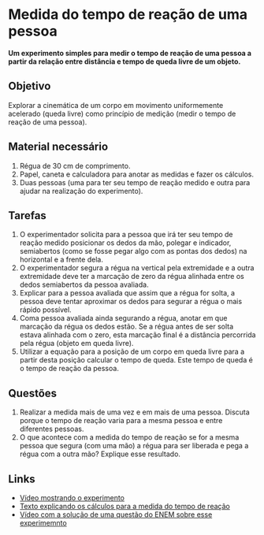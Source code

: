 # Medida do tempo de reação de uma pessoa

**Um experimento simples para medir o tempo de reação de uma pessoa a partir da relação entre distância e tempo de queda livre de um objeto.**

## Objetivo  

Explorar a cinemática de um corpo em movimento uniformemente acelerado (queda livre) como princípio de medição (medir o tempo de reação de uma pessoa).

## Material necessário  

  1. Régua de 30 cm de comprimento.  
  2. Papel, caneta e calculadora para anotar as medidas e fazer os cálculos.  
  3. Duas pessoas (uma para ter seu tempo de reação medido e outra para ajudar na realização do experimento).  

## Tarefas

  1. O experimentador solicita para a pessoa que irá ter seu tempo de reação medido posicionar os dedos da mão, polegar e indicador, semiabertos (como se fosse pegar algo com as pontas dos dedos) na horizontal e a frente dela.  
  2. O experimentador segura a régua na vertical pela extremidade e a outra extremidade deve ter a marcação de zero da régua alinhada entre os dedos semiabertos da pessoa avaliada.  
  3. Explicar para a pessoa avaliada que assim que a régua for solta, a pessoa deve tentar aproximar os dedos para segurar a régua o mais rápido possível.  
  4. Coma pessoa avaliada ainda segurando a régua, anotar em que marcação da régua os dedos estão. Se a régua antes de ser solta estava alinhada com o zero, esta marcação final é a distância percorrida pela régua (objeto em queda livre).  
  5. Utilizar a equação para a posição de um corpo em queda livre para a partir desta posição calcular o tempo de queda. Este tempo de queda é o tempo de reação da pessoa.

## Questões  

  1. Realizar a medida mais de uma vez e em mais de uma pessoa. Discuta porque o tempo de reação varia para a mesma pessoa e entre diferentes pessoas.  
  2. O que acontece com a medida do tempo de reação se for a mesma pessoa que segura (com uma mão) a régua para ser liberada e pega a régua com a outra mão? Explique esse resultado.  

## Links

 - [Vídeo mostrando o experimento](https://youtu.be/g0xpyrc9iD4)  
 - [Texto explicando os cálculos para a medida do tempo de reação](https://educador.brasilescola.uol.com.br/estrategias-ensino/medida-tempo-reacao.htm)  
 - [Vídeo com a solução de uma questão do ENEM sobre esse experimemnto](https://youtu.be/IY1w034X210)  

